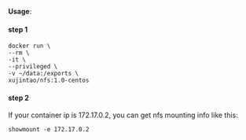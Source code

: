 **Usage**:

#### step 1
```
docker run \
--rm \
-it \
--privileged \
-v ~/data:/exports \
xujintao/nfs:1.0-centos
```

#### step 2
If your container ip is 172.17.0.2, you can get nfs mounting info like this:
```
showmount -e 172.17.0.2
```
